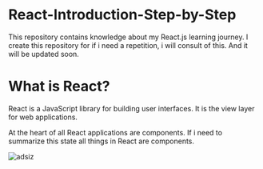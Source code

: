 # React-Introduction-Step-by-Step
This repository contains knowledge about my React.js learning journey. 
I create this repository for if i need a repetition, i will consult of this. 
And it will be updated soon.

# What is React?
React is a JavaScript library for building user interfaces. 
It is the view layer for web applications.

At the heart of all React applications are components.
If i need to summarize this state all things in React are components.

![adsiz](https://user-images.githubusercontent.com/43685404/53940558-0a7acb80-40c7-11e9-934f-a23f4da371b6.png)


